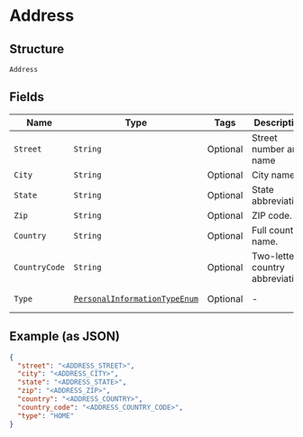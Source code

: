 
# Address

## Structure

`Address`

## Fields

| Name | Type | Tags | Description | Getter | Setter |
|  --- | --- | --- | --- | --- | --- |
| `Street` | `String` | Optional | Street number and name | String getStreet() | setStreet(String street) |
| `City` | `String` | Optional | City name. | String getCity() | setCity(String city) |
| `State` | `String` | Optional | State abbreviation. | String getState() | setState(String state) |
| `Zip` | `String` | Optional | ZIP code. | String getZip() | setZip(String zip) |
| `Country` | `String` | Optional | Full country name. | String getCountry() | setCountry(String country) |
| `CountryCode` | `String` | Optional | Two-letter country abbreviation. | String getCountryCode() | setCountryCode(String countryCode) |
| `Type` | [`PersonalInformationTypeEnum`](../../doc/models/personal-information-type-enum.md) | Optional | - | PersonalInformationTypeEnum getType() | setType(PersonalInformationTypeEnum type) |

## Example (as JSON)

```json
{
  "street": "<ADDRESS_STREET>",
  "city": "<ADDRESS_CITY>",
  "state": "<ADDRESS_STATE>",
  "zip": "<ADDRESS_ZIP>",
  "country": "<ADDRESS_COUNTRY>",
  "country_code": "<ADDRESS_COUNTRY_CODE>",
  "type": "HOME"
}
```

